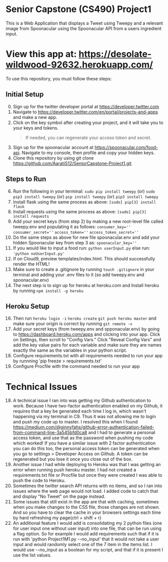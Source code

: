 
# Senior Capstone (CS490) Project1
This is a Web Application that displays a Tweet using Tweepy and a relevant image from Spoonacular using the Spoonacular API from a users ingredient input.
# View this app at: https://desolate-wildwood-92632.herokuapp.com/

To use this repository, you must follow these steps:
## Initial Setup
0. Sign up for the twitter developer portal at https://developer.twitter.com
1. Navigate to https://developer.twitter.com/en/portal/projects-and-apps and make a new app.
2. Click on the key symbol after creating your project, and it will take you to your keys and tokens.
    > If needed, you can regenerate your access token and secret.
3. Sign up for the spoonacular account at https://spoonacular.com/food-api. Navigate to my console, then profile and copy your hidden keys.
4. Clone this repository by using git clone https://github.com/AaratiS12/SeniorCapstone-Project1.git
## Steps to Run
6. Run the following in your terminal:
    `sudo pip install tweepy`
    (or) `sudo pip3 install tweepy`
    (or) `pip install tweepy`
    (or) `pip3 install tweepy`
7. Install flask using the same process as above: `[sudo] pip[3] install flask`
8. Install requests using the same process as above: `[sudo] pip[3] install requests`
9. Add your secret keys (from step 2) by making a new root-level file called tweepy.env and populating it as follows:
    `consumer_key=''`
    `consumer_secret=''`
    `access_token=''`
    `access_token_secret=''`
10. Do the same steps as above for new file spoonacular.env and add your hidden Spoonacular key from step 3 as:  `spoonacular_key=''`
11. If you would like to input a food run: `python userInput.py` else run: `'python noUserInput.py'`
12. If on Cloud9, preview templates/index.html. This should successfully render the HTML!
13. Make sure to create a .gitignore by running `touch .gitignore` in your terminal and adding your .env files to it (so add tweepy.env and spoonacular.env)
14. The next step is to sign up for heroku at heroku.com and Install heroku by running `npm install -g heroku`
## Heroku Setup
16. Then run
    `heroku login -i`
    `heroku create`
    `git push heroku master` and make sure your origin is correct by running `git remote -v`
17. Add your secret keys (from tweepy.env and spponacular.env) by going to https://dashboard.heroku.com/apps
    and clicking into your app. Click on Settings, then scroll to "Config Vars." Click
    "Reveal Config Vars" and add the key value pairs for each variable and make sure they are names exactly the same as the variables in your python script.
18. Configure requirements.txt with all requirements needed to run your app by runnning 'pip freeze > requirements.txt'
19. Configure Procfile with the command needed to run your app 

# Technical Issues
18. A technical issue I ran into was getting my Github authentication to work. Because I have two-factor authentication enabled on my Github, it requires 
that a key be generated each time I log in, which wasn't happening via my terminal in C9. Thus it was not allowing me to login and push my code up to master. I resolved this when I found https://medium.com/@ginnyfahs/github-error-authentication-failed-from-command-line-3a545bfd0ca8 and I had to generate a personal access token, and use that as the password when pushing my code which worked! If you have a similar issue with 2 factor authentication you can do this too, the personal access token can be generated when you go to settings > Developer Access on Github. A token can be regenerated but you lose it once you close out of the box.
19. Another issue I had while deploying to Heroku was that I was getting an error when running push heroku master. I had not created a requirements.txt file or Procfile but once they were created I was able to push the code to Heroku.
21. Sometimes the twitter search API returns with no items, and so I ran into issues where the web page would not load. I added code to catch that and display "No Tweet" on the page instead.
22. Some issues that still exist in the app are that with caching, sometimes when you make changes to the CSS file, those changes are not shown. And so you have to clear the cache in your browsers settings each time by hard refreshing my page(ctrl + shift + r)
23. An additional feature I would add is consolidating my 2 python files (one for user input one without user input) into one file, that can be run using a flag option. So for example I would add requirements such that if it is run with 'python Project1M1.py --no_input' that it would not take a user input and would randomly select one of the 7 item in the items list. I would use --no_input as a boolean for my script, and that if it is present I use the list values.
